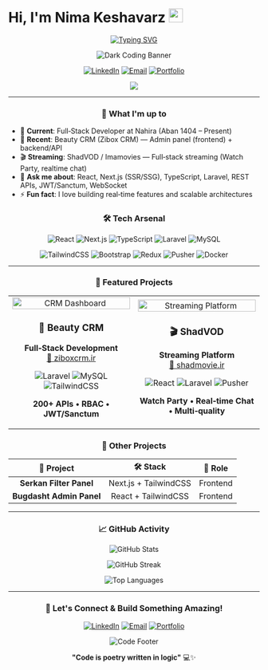 # Hi, I'm Nima Keshavarz <img src="https://media.giphy.com/media/hvRJCLFzcasrR4ia7z/giphy.gif" width="28">

<div align="center">

[![Typing SVG](https://readme-typing-svg.herokuapp.com?font=Fira+Code&pause=1000&color=58A6FF&center=true&vCenter=true&width=435&lines=Full%E2%80%91Stack+Developer;React%2FNext.js+%2B+Laravel;Building+Production%E2%80%91Grade+Apps;CRM+%26+Streaming+Platforms;Real%E2%80%91time+%26+Secure+Solutions)](https://git.io/typing-svg)

</div>

<div align="center">

![Dark Coding Banner](https://images.unsplash.com/photo-1555066931-4365d14bab8c?w=1200&h=300&fit=crop&crop=entropy&auto=format&fm=webp&q=80&cs=tinysrgb&bg=0d1117)

</div>

<div align="center">

[![LinkedIn](https://img.shields.io/badge/LinkedIn-0A66C2?style=for-the-badge&logo=linkedin&logoColor=white&labelColor=0A66C2)](https://www.linkedin.com/in/<ADD-LINKEDIN-HANDLE>)
[![Email](https://img.shields.io/badge/Email-D14836?style=for-the-badge&logo=gmail&logoColor=white&labelColor=D14836)](mailto:nimainjasta@gmail.com)
[![Portfolio](https://img.shields.io/badge/Portfolio-000000?style=for-the-badge&logo=About.me&logoColor=white&labelColor=000000)](<ADD-PORTFOLIO-LINK>)

![](https://komarev.com/ghpvc/?username=nimainjast&color=58a6ff&style=for-the-badge&label=PROFILE+VIEWS)

</div>

---

<div align="center">

### 🚀 What I'm up to

</div>

- 🔭 **Current**: Full‑Stack Developer at Nahira (Aban 1404 – Present)
- 🧩 **Recent**: Beauty CRM (Zibox CRM) — Admin panel (frontend) + backend/API
- 🎬 **Streaming**: ShadVOD / Imamovies — Full‑stack streaming (Watch Party, realtime chat)
- 💬 **Ask me about**: React, Next.js (SSR/SSG), TypeScript, Laravel, REST APIs, JWT/Sanctum, WebSocket
- ⚡ **Fun fact**: I love building real‑time features and scalable architectures

<div align="center">

### 🛠️ Tech Arsenal

</div>

<div align="center">

![React](https://img.shields.io/badge/React-20232A?style=for-the-badge&logo=react&logoColor=61DAFB)
![Next.js](https://img.shields.io/badge/Next.js-000000?style=for-the-badge&logo=nextdotjs&logoColor=white)
![TypeScript](https://img.shields.io/badge/TypeScript-3178C6?style=for-the-badge&logo=typescript&logoColor=white)
![Laravel](https://img.shields.io/badge/Laravel-FF2D20?style=for-the-badge&logo=laravel&logoColor=white)
![MySQL](https://img.shields.io/badge/MySQL-005C84?style=for-the-badge&logo=mysql&logoColor=white)

![TailwindCSS](https://img.shields.io/badge/TailwindCSS-38B2AC?style=for-the-badge&logo=tailwindcss&logoColor=white)
![Bootstrap](https://img.shields.io/badge/Bootstrap-7952B3?style=for-the-badge&logo=bootstrap&logoColor=white)
![Redux](https://img.shields.io/badge/Redux%20Toolkit-593D88?style=for-the-badge&logo=redux&logoColor=white)
![Pusher](https://img.shields.io/badge/Pusher-300D4F?style=for-the-badge&logo=pusher&logoColor=white)
![Docker](https://img.shields.io/badge/Docker-2496ED?style=for-the-badge&logo=docker&logoColor=white)

</div>

---

<div align="center">

### 🚀 Featured Projects

</div>

<table align="center">
<tr>
<td align="center" width="50%">

<img src="https://images.unsplash.com/photo-1460925895917-afdab827c52f?w=400&h=200&fit=crop&crop=entropy&auto=format&fm=webp&q=80&cs=tinysrgb" width="100%" alt="CRM Dashboard">

### 🏢 Beauty CRM
**Full‑Stack Development**  
[🔗 ziboxcrm.ir](https://ziboxcrm.ir/)

![Laravel](https://img.shields.io/badge/Laravel-FF2D20?style=for-the-badge&logo=laravel&logoColor=white)
![MySQL](https://img.shields.io/badge/MySQL-005C84?style=for-the-badge&logo=mysql&logoColor=white)
![TailwindCSS](https://img.shields.io/badge/TailwindCSS-38B2AC?style=for-the-badge&logo=tailwindcss&logoColor=white)

**200+ APIs • RBAC • JWT/Sanctum**

</td>
<td align="center" width="50%">

<img src="https://images.unsplash.com/photo-1536240478700-b869070f9279?w=400&h=200&fit=crop&crop=entropy&auto=format&fm=webp&q=80&cs=tinysrgb" width="100%" alt="Streaming Platform">

### 🎬 ShadVOD
**Streaming Platform**  
[🔗 shadmovie.ir](https://shadmovie.ir/)

![React](https://img.shields.io/badge/React-20232A?style=for-the-badge&logo=react&logoColor=61DAFB)
![Laravel](https://img.shields.io/badge/Laravel-FF2D20?style=for-the-badge&logo=laravel&logoColor=white)
![Pusher](https://img.shields.io/badge/Pusher-300D4F?style=for-the-badge&logo=pusher&logoColor=white)

**Watch Party • Real‑time Chat • Multi‑quality**

</td>
</tr>
</table>

<div align="center">

### 💼 Other Projects

</div>

<div align="center">

| 🎯 **Project** | 🛠️ **Stack** | 🔗 **Role** |
|:---:|:---:|:---:|
| **Serkan Filter Panel** | Next.js + TailwindCSS | Frontend |
| **Bugdasht Admin Panel** | React + TailwindCSS | Frontend |

</div>

---

<div align="center">

### 📈 GitHub Activity

</div>

<div align="center">

![GitHub Stats](https://github-readme-stats.vercel.app/api?username=nimainjast&show_icons=true&theme=github_dark&hide_border=true&bg_color=0d1117&title_color=58a6ff&text_color=c9d1d9&icon_color=58a6ff&rank_icon=github)

![GitHub Streak](https://github-readme-streak-stats.herokuapp.com/?user=nimainjast&theme=github-dark-blue&hide_border=true&background=0d1117&stroke=58a6ff&ring=58a6ff&fire=58a6ff&currStreakNum=c9d1d9&sideNums=c9d1d9&currStreakLabel=58a6ff&sideLabels=58a6ff&dates=c9d1d9)

![Top Languages](https://github-readme-stats.vercel.app/api/top-langs/?username=nimainjast&layout=compact&theme=github_dark&hide_border=true&bg_color=0d1117&title_color=58a6ff&text_color=c9d1d9&langs_count=8)

</div>

---

<div align="center">

### 💫 Let's Connect & Build Something Amazing!

[![LinkedIn](https://img.shields.io/badge/LinkedIn-0A66C2?style=for-the-badge&logo=linkedin&logoColor=white&labelColor=0A66C2)](https://www.linkedin.com/in/<ADD-LINKEDIN-HANDLE>)
[![Email](https://img.shields.io/badge/Email_Me-D14836?style=for-the-badge&logo=gmail&logoColor=white&labelColor=D14836)](mailto:nimainjasta@gmail.com)
[![Portfolio](https://img.shields.io/badge/View_Portfolio-000000?style=for-the-badge&logo=About.me&logoColor=white&labelColor=000000)](<ADD-PORTFOLIO-LINK>)

</div>

<div align="center">

<img src="https://images.unsplash.com/photo-1517077304055-6e89abbf09b0?w=800&h=200&fit=crop&crop=entropy&auto=format&fm=webp&q=80&cs=tinysrgb" alt="Code Footer">

**"Code is poetry written in logic"** 💻✨

</div>